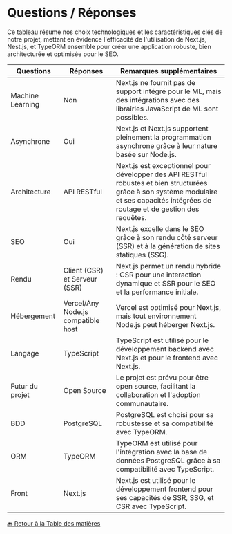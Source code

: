 # Questions / Réponses

Ce tableau résume nos choix technologiques et les caractéristiques clés de notre projet, mettant en évidence l'efficacité de l'utilisation de Next.js, Nest.js, et TypeORM ensemble pour créer une application robuste, bien architecturée et optimisée pour le SEO.

| Questions        | Réponses                           | Remarques supplémentaires                                                                                                                                                             |
| ---------------- | ---------------------------------- | ------------------------------------------------------------------------------------------------------------------------------------------------------------------------------------- |
| Machine Learning | Non                                | Next.js ne fournit pas de support intégré pour le ML, mais des intégrations avec des librairies JavaScript de ML sont possibles.                                                      |
| Asynchrone       | Oui                                | Next.js et Next.js supportent pleinement la programmation asynchrone grâce à leur nature basée sur Node.js.                                                                           |
| Architecture     | API RESTful                        | Next.js est exceptionnel pour développer des API RESTful robustes et bien structurées grâce à son système modulaire et ses capacités intégrées de routage et de gestion des requêtes. |
| SEO              | Oui                                | Next.js excelle dans le SEO grâce à son rendu côté serveur (SSR) et à la génération de sites statiques (SSG).                                                                         |
| Rendu            | Client (CSR) et Serveur (SSR)      | Next.js permet un rendu hybride : CSR pour une interaction dynamique et SSR pour le SEO et la performance initiale.                                                                   |
| Hébergement      | Vercel/Any Node.js compatible host | Vercel est optimisé pour Next.js, mais tout environnement Node.js peut héberger Next.js.                                                                                   |
| Langage          | TypeScript                         | TypeScript est utilisé pour le développement backend avec Next.js et pour le frontend avec Next.js.                                                                                   |
| Futur du projet  | Open Source                        | Le projet est prévu pour être open source, facilitant la collaboration et l'adoption communautaire.                                                                                   |
| BDD              | PostgreSQL                         | PostgreSQL est choisi pour sa robustesse et sa compatibilité avec TypeORM.                                                                                                            |
| ORM              | TypeORM                            | TypeORM est utilisé pour l'intégration avec la base de données PostgreSQL grâce à sa compatibilité avec TypeScript.                                                                   |
| Front            | Next.js                            | Next.js est utilisé pour le développement frontend pour ses capacités de SSR, SSG, et CSR avec TypeScript.                                                                            |


[🔙 Retour à la Table des matières](./README.md)
